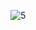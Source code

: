 ![5](https://github.com/HoangGuruu/tools-for-devops/assets/111829092/5d1d3a7a-e88b-4597-a647-cc75b9016912)
